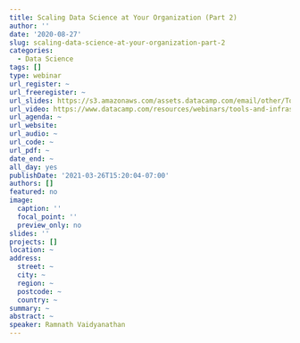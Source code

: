 ```yaml
---
title: Scaling Data Science at Your Organization (Part 2)
author: ''
date: '2020-08-27'
slug: scaling-data-science-at-your-organization-part-2
categories:
  - Data Science
tags: []
type: webinar
url_register: ~
url_freeregister: ~
url_slides: https://s3.amazonaws.com/assets.datacamp.com/email/other/Tools+and+Infrastructure+for+Data+Science+at+Scale.pdf
url_video: https://www.datacamp.com/resources/webinars/tools-and-infrastructure-for-data-science-at-scale
url_agenda: ~
url_website: 
url_audio: ~
url_code: ~
url_pdf: ~
date_end: ~
all_day: yes
publishDate: '2021-03-26T15:20:04-07:00'
authors: []
featured: no
image:
  caption: ''
  focal_point: ''
  preview_only: no
slides: ''
projects: []
location: ~
address:
  street: ~
  city: ~
  region: ~
  postcode: ~
  country: ~
summary: ~
abstract: ~
speaker: Ramnath Vaidyanathan
---
```

<!--more-->
